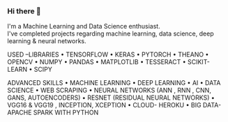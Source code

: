 ### Hi there 👋


I'm a Machine Learning and Data Science enthusiast.  
I've completed projects regarding machine learning, data science, deep learning & neural networks. 

USED –LIBRARIES
•	TENSORFLOW
•	KERAS
•	PYTORCH
•	THEANO
•	OPENCV
•	NUMPY
•	PANDAS
•	MATPLOTLIB
•	TESSERACT
•	SCIKIT-LEARN
•	SCIPY

ADVANCED SKILLS
•	MACHINE LEARNING
•	DEEP LEARNING
•	AI
•	DATA SCIENCE
•	WEB SCRAPING
•	NEURAL NETWORKS (ANN , RNN , CNN, GANS, AUTOENCODERS)
•	RESNET (RESIDUAL NEURAL NETWORKS)
•	VGG16 & VGG19 , INCEPTION, XCEPTION
•	CLOUD- HEROKU
•	BIG DATA- APACHE SPARK WITH PYTHON
